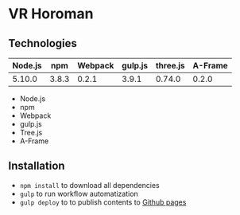 # VR Horoman

## Technologies

| Node.js | npm | Webpack | gulp.js | three.js | A-Frame |
|---|---|---|---|---|---|
| 5.10.0 | 3.8.3 | 0.2.1 | 3.9.1 | 0.74.0 | 0.2.0 |

- Node.js
- npm
- Webpack
- gulp.js
- Tree.js
- A-Frame

## Installation

- `npm install` to download all dependencies
- `gulp` to run workflow automatization
- `gulp deploy` to to publish contents to [Github pages](https://pages.github.com/)
